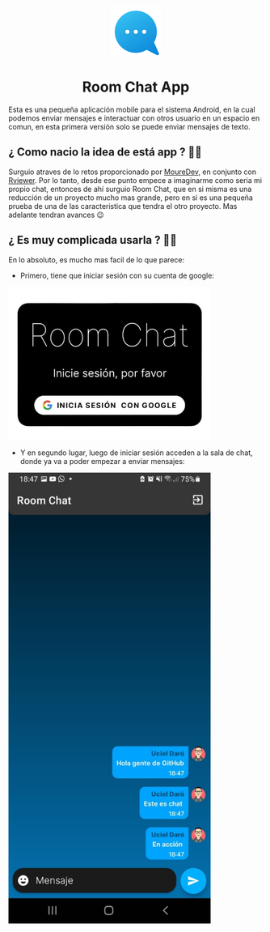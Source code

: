 <p align="center">
  <img src="https://github.com/Rviewer-Challenges/H21fsMEAhjInLkmKSET7/blob/main/Imagenes/icono.png" alt="Room Chat"/>
  <h1 align="center">Room Chat App</h1>
</p>

Esta es una pequeña aplicación mobile para el sistema Android, en la cual podemos enviar mensajes e interactuar con otros usuario en un espacio en comun, en esta primera versión solo se puede enviar mensajes de texto.  

## ¿ Como nacio la idea de está app ? 👨‍💻
Surguio atraves de lo retos proporcionado por [MoureDev](https://github.com/mouredev), en conjunto con [Rviewer](https://github.com/Rviewer-Challenges). Por lo tanto, desde ese punto empece a imaginarme como seria mi propio chat, entonces de ahí surguio Room Chat, que en si misma es una reducción de un proyecto mucho mas grande, pero en si es una pequeña prueba de una de las caracteristica que tendra el otro proyecto. Mas adelante tendran avances 😉

## ¿ Es muy complicada usarla ? 🙆‍♂️
En lo absoluto, es mucho mas facil de lo que parece:
- Primero, tiene que iniciar sesión con su cuenta de google:
<img style="width : 400px" src="https://github.com/Rviewer-Challenges/H21fsMEAhjInLkmKSET7/blob/main/Imagenes/login.png">

- Y en segundo lugar, luego de iniciar sesión acceden a la sala de chat, donde ya va a poder empezar a enviar mensajes:
<img style="width : 400px" src="https://github.com/Rviewer-Challenges/H21fsMEAhjInLkmKSET7/blob/main/Imagenes/chat.jpeg">
